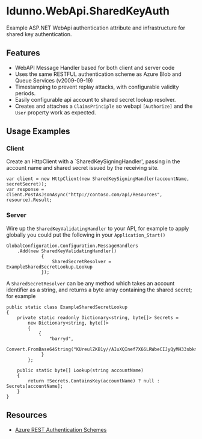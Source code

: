 Idunno.WebApi.SharedKeyAuth
===========================

Example ASP.NET WebApi authentication attribute and infrastructure for shared key authentication.

Features
--------
- WebAPI Message Handler based for both client and server code
- Uses the same RESTFUL authentication scheme as Azure Blob and Queue Services (v2009-09-19)
- Timestamping to prevent replay attacks, with configurable validity periods.
- Easily configurable api account to shared secret lookup resolver.
- Creates and attaches a `ClaimsPrinciple` so webapi `[Authorize]` and the `User` property work as expected.

Usage Examples
--------------

### Client ###

Create an HttpClient with a `SharedKeySigningHandler', passing in the account name and shared secret
issued by the receiving site.

    var client = new HttpClient(new SharedKeySigningHandler(accountName, secretSecret));
    var response = client.PostAsJsonAsync("http://contoso.com/api/Resources", resource).Result;

### Server ###

Wire up the `SharedKeyValidatingHandler` to your API, for example to apply globally you
could put the following in your `Application_Start()`

    GlobalConfiguration.Configuration.MessageHandlers
        .Add(new SharedKeyValidatingHandler()
                 {
                     SharedSecretResolver = ExampleSharedSecretLookup.Lookup
                 });

A `SharedSecretResolver` can be any method which takes an account identifier as a string, and returns
a byte array containing the shared secret; for example
   
    public static class ExampleSharedSecretLookup
    {        
        private static readonly Dictionary<string, byte[]> Secrets = 
            new Dictionary<string, byte[]>
            {
                { 
                    "barryd", 
                    Convert.FromBase64String("KUreulZKB1y//AIuXQInef7X66LRWbeCIJyQyMH33sbkmuFwk7Z+U7/iTj9MNFY/ynaHg5NenUbJKfxWLLNVsw==") 
                 } 
            };

        public static byte[] Lookup(string accountName)
        {
            return !Secrets.ContainsKey(accountName) ? null : Secrets[accountName];
        }
    }



Resources
---------
- [Azure REST Authentication Schemes](http://msdn.microsoft.com/en-us/library/windowsazure/dd179428.aspx)